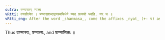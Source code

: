 ```yaml
---
sutra: षण्मासाण् ण्यश्च
vRtti: वयसीत्येव । षण्मासशब्दाद्वयस्यभिधेये ण्यत् प्रत्ययो भवति, यप् च ॥
vRtti_eng: After the word _shanmasa_, come the affixes _nyat_ (+- य) as well as यप् and ठञ्, in the sense of \"age\".
---
```

Thus षाण्मास्यः, षण्मास्यः, and षाण्मासिकः ॥  
